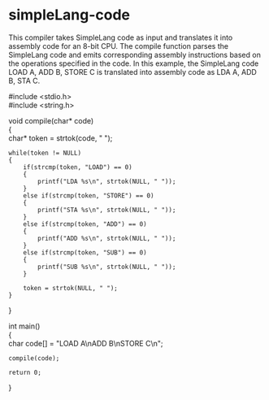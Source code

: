# simpleLang-code

This compiler takes SimpleLang code as input and translates it into assembly code for an 8-bit CPU. The compile function parses the SimpleLang code and emits corresponding assembly instructions based on the operations specified in the code. In this example, the SimpleLang code LOAD A, ADD B, STORE C is translated into assembly code as LDA A, ADD B, STA C.

#include <stdio.h>  
#include <string.h>  

void compile(char* code)  
{  
    char* token = strtok(code, " ");  
    
    while(token != NULL)  
    {  
        if(strcmp(token, "LOAD") == 0)  
        {  
            printf("LDA %s\n", strtok(NULL, " "));  
        }  
        else if(strcmp(token, "STORE") == 0)  
        {  
            printf("STA %s\n", strtok(NULL, " "));  
        }  
        else if(strcmp(token, "ADD") == 0)  
        {  
            printf("ADD %s\n", strtok(NULL, " "));  
        }  
        else if(strcmp(token, "SUB") == 0)  
        {  
            printf("SUB %s\n", strtok(NULL, " "));  
        }  
        
        token = strtok(NULL, " ");  
    }  
}  

int main()  
{  
    char code[] = "LOAD A\nADD B\nSTORE C\n";  
    
    compile(code);  
    
    return 0;  
}
